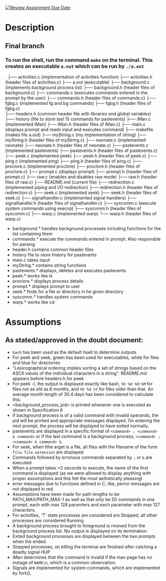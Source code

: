 [![Review Assignment Due Date](https://classroom.github.com/assets/deadline-readme-button-24ddc0f5d75046c5622901739e7c5dd533143b0c8e959d652212380cedb1ea36.svg)](https://classroom.github.com/a/76mHqLr5)
# Description


## Final branch
### To run the shell, run the command `make` on the terminal. This creates an executable `a.out` which can be run by `./a.out`

.
├── activities.c (implementation of activities function) 
├── activities.h (header files of activities.c) 
├── a.out (executable) 
├── background.c (implements background process list) 
├── background.h (header files of background.c) 
├── commands.c (executes commands entered in the prompt by the user) 
├── commands.h (header files of commands.c) 
├── fgbg.c (implemented fg and bg commands)
├── fgbg.h (header files of fgbg.c)  
├── headers.h (common header file with libraries and global variables) 
├── history (file to store last 15 commands for pastevents) 
├── iMan.c  (implemented iMan)
├── iMan.h (header files of iMan.c) 
├── main.c  (displays prompt and reads input and executes command)
├── makefile  (makes file a.out)
├── myString.c  (my implementation of string)
├── myString.h (header files of myString.c) 
├── neonate.c  (implemented neonate)
├── neonate.h (header files of neonate.c) 
├── pastevents.c  (implemented pastevents)
├── pastevents.h (header files of pastevents.c) 
├── peek.c  (implemented peek)
├── peek.h (header files of peek.c) 
├── ping.c  (implemented ping)
├── ping.h (header files of ping.c) 
├── proclore.c  (implemented proclore)
├── proclore.h (header files of proclore.c) 
├── prompt.c  (displays prompt)
├── prompt.h (header files of prompt.c) 
├── raw.c  (enables and disables raw mode)
├── raw.h (header files of raw.c) 
├── README.md  (current file)
├── redirection.c  (implemented piping and I/O redirection)
├── redirection.h (header files of redirection.c) 
├── seek.c  (implemented seek)
├── seek.h (header files of seek.c) 
├── signalhandler.c  (implemented signal handlers)
├── signalhandler.h (header files of signalhandler.c) 
├── syscomm.c  (execute system commands using execvp)
├── syscomm.h (header files of syscomm.c) 
├── warp.c  (implemented warp)
└── warp.h (header files of warp.c) 

- background.* handles background processes including functions for the list containing them
- commands.* execute the commands entered in prompt. Also responsble for parsing
- header.h contains common header files
- history file to store history for pastevents
- main.c takes input 
- myString.* contains string functions
- pastevents.* displays, deletes and executes pastevents
- peek.* works like ls
- proclore.* displays process details
- prompt.* displays prompt to user
- seek.* finds for a file or directory in he given directory
- syscomm.* handles system commands
- warp.* works like cd

# Assumptions
## As stated/approved in the doubt document:
- `bash` has been used as the default hsell to determine outputs
- For peek and seek, green has been used for executables, white for files and blue for directories
- "Lexicographical ordering implies sorting a set of strings based on the ASCII values of the individual characters in a string". README.md appears before headers.h for peek
- For peek -l, the output is displayed exactly like bash, `%h %d %H:%M` for files not as old as 6 months, and `%h %d %Y` for files older than that. An average month length of 30.4 days has been considered to calculate this.
- <background_process_pid> is printed whenever one is executed as shown in Specification 6
- If background process is of a valid command with invalid operands, the pid will be printed and appropriate messages displayed. On entering the next prompt, the process will be displayed to have exited normally.
- pastevents are displayed in a specific format of `<command> ; <command> & command>` or if the last command is a background process, `<command> ; <command> & command> &`.
- For seek, when tthe arget is a file, all files with the filename of the form `file`, `file.extension` are displayed
- Commands followed by erronous commands separated by `;` or `&` are executed
- When a prompt takes >2 seconds to execute, the name of the first command is displayed (as we were allowed to display anything with proper assumptions and this felt the most aethetically pleasing)
- error messages due to functions defined in C, like, perror messages are not displayed in red.
- Assumptions have been made for path lengths to be PATH_MAX/PATH_MAX-1 as well as that only be 50 commands in one prompt, each with max 128 paramters and each parameter with max 127 characters.
- For activities, 'T' state processes are considered are Stopped, all other processes are considered Running
- A background process brought to foreground is rmoved from the background process list. No output is displayed on its termination.
- Exited background processes are displayed between the two prompts when the ended.
- Stopped processes, on killing the terminal are finished after catching a deadly signal HUP
- iMan determines that the command is invalid if the man page has no instage of `NAME\n`, which is a common observation.
- Signals are implemented for system commands, which are implemented by fork().
